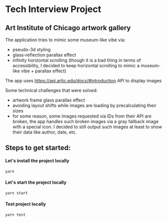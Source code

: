 # Tech Interview Project

## Art Institute of Chicago artwork gallery

The application tries to mimic some museum-like vibe via:
- pseudo-3d styling
- glass-reflection parallax effect
- infinity horizontal scrolling (though it is a bad thing in terms of accessibility, I decided to keep horizontal scrolling to mimic a museum-like vibe + parallax effect)

The app uses https://api.artic.edu/docs/#introduction API to display images

Some technical challenges that were solved:
- artwork frame glass parallax effect
- avoiding layout shifts while images are loading by precalculating their sizes
- for some reason, some images requested via IDs from their API are broken, the app handles such broken images via a gray fallback image with a special icon. I decided to still output such images at least to show their data like author, date, etc.

## Steps to get started:

#### Let's install the project locally

`yarn`

#### Let's start the project locally

`yarn start`

#### Test project locally

`yarn test`
